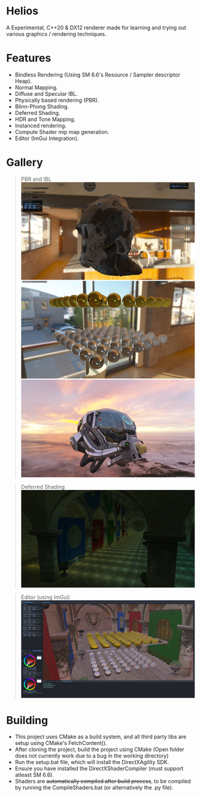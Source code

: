 # Helios

A Experimental, C++20 & DX12 renderer made for learning and trying out various graphics / rendering techniques.

# Features
* Bindless Rendering (Using SM 6.6's Resource / Sampler descriptor Heap).
* Normal Mapping.
* Diffuse and Specular IBL.
* Physically based rendering (PBR).
* Blinn-Phong Shading.
* Deferred Shading.
* HDR and Tone Mapping.
* Instanced rendering.
* Compute Shader mip map generation.
* Editor (ImGui Integration).

# Gallery
> PBR and IBL
![](Assets/Screenshots/IBL1.png)
![](Assets/Screenshots/IBL2.png)
![](Assets/Screenshots/IBL3.png)

> Deferred Shading
![](Assets/Screenshots/Deferred1.png)

> Editor (using ImGui)
![](Assets/Screenshots/Editor1.png)

# Building
+ This project uses CMake as a build system, and all third party libs are setup using CMake's FetchContent().
+ After cloning the project, build the project using CMake (Open folder does not currently work due to a bug in the working directory)
+ Run the setup.bat file, which will install the DirectXAgility SDK. 
+ Ensure you have installed the DirectXShaderCompiler (must support atleast SM 6.6).
+ Shaders are ~~automatically compiled after build process~~, to be compiled by running the CompileShaders.bat (or alternatively the .py file).

